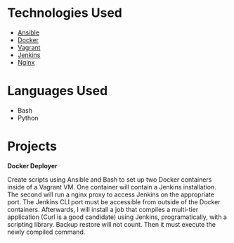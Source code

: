 # Technologies Used
* [Ansible](http://www.ansible.com/)
* [Docker](https://www.docker.com/)
* [Vagrant](https://www.vagrantup.com/)
* [Jenkins](https://jenkins-ci.org/)
* [Nginx](https://www.nginx.com/resources/wiki/)


# Languages Used
* Bash
* Python

# Projects

**Docker Deployer**

Create scripts using Ansible and Bash to set up two Docker containers inside of a Vagrant VM. One container will contain a Jenkins installation. The second will run a nginx proxy to access Jenkins on the appropriate port. The Jenkins CLI port must be accessible from outside of the Docker containers. Afterwards, I will install a job that compiles a multi-tier application (Curl is a good candidate) using Jenkins, programatically, with a scripting library. Backup restore will not count. Then it must execute the newly compiled command.